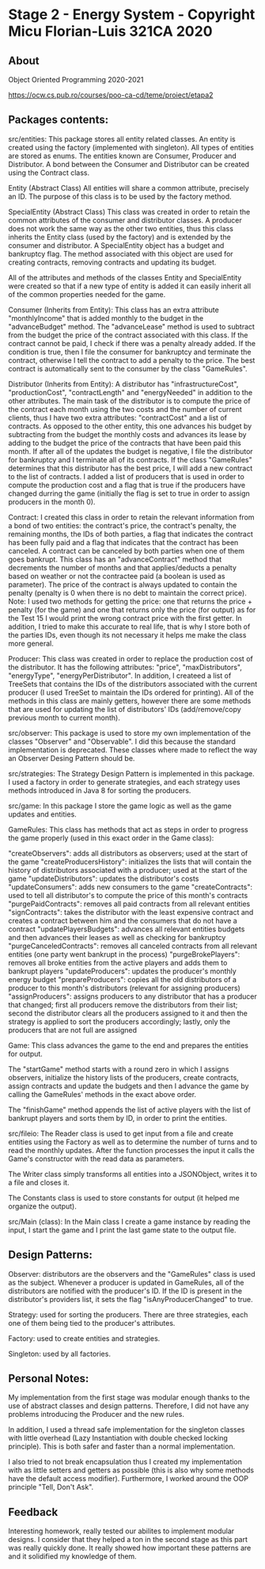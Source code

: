 # Stage 2 - Energy System - Copyright Micu Florian-Luis 321CA 2020

## About

Object Oriented Programming
2020-2021

<https://ocw.cs.pub.ro/courses/poo-ca-cd/teme/proiect/etapa2>

## Packages contents:

src/entities:
This package stores all entity related classes. An entity is created using the
factory (implemented with singleton). All types of entities are stored as
enums. The entities known are Consumer, Producer and Distributor. A bond
between the Consumer and Distributor can be created using the Contract class.

Entity (Abstract Class)
All entities will share a common attribute, precisely an ID. The purpose of 
this class is to be used by the factory method.

SpecialEntity (Abstract Class)
This class was created in order to retain the common attributes of the consumer
and distributor classes. A producer does not work the same way as the other two
entities, thus this class inherits the Entity class (used by the factory) and 
is extended by the consumer and distributor. A SpecialEntity object has a 
budget and bankruptcy flag. The method associated with this object are used for
creating contracts, removing contracts and updating its budget. 

All of the attributes and methods of the classes Entity and SpecialEntity were
created so that if a new type of entity is added it can easily inherit all of
the common properties needed for the game.

Consumer (Inherits from Entity):
This class has an extra attribute "monthlyIncome" that is added monthly to the
budget in the "advanceBudget" method. The "advanceLease" method is used to
subtract from the budget the price of the contract associated with this class.
If the contract cannot be paid, I check if there was a penalty already added.
If the condition is true, then I file the consumer for bankruptcy and terminate
the contract, otherwise I tell the contract to add a penalty to the price. The
best contract is automatically sent to the consumer by the class "GameRules".

Distributor (Inherits from Entity):
A distributor has "infrastructureCost", "productionCost", "contractLength" and
"energyNeeded" in addition to the other attributes. The main task of the 
distributor is to compute the price of the contract each month using the two
costs and the number of current clients, thus I have two extra attributes:
"contractCost" and a list of contracts. As opposed to the other entity,
this one advances his budget by subtracting from the budget the monthly costs
and advances its lease by adding to the budget the price of the contracts that
have been paid this month. If after all of the updates the budget is negative,
I file the distributor for bankruptcy and I terminate all of its contracts. 
If the class "GameRules" determines that this distributor has the best price,
I will add a new contract to the list of contracts. I added a list of producers
that is used in order to compute the production cost and a flag that is true if
the producers have changed durring the game (initially the flag is set to true
in order to assign producers in the month 0).

Contract:
I created this class in order to retain the relevant information from a bond
of two entities: the contract's price, the contract's penalty, the remaining
months, the IDs of both parties, a flag that indicates the contract has been
fully paid and a flag that indicates that the contract has been canceled. A
contract can be canceled by both parties when one of them goes bankrupt. This
class has an "advanceContract" method that decrements the number of months
and that applies/deducts a penalty based on weather or not the contractee paid
(a boolean is used as parameter). The price of the contract is always updated
to contain the penalty (penalty is 0 when there is no debt to maintain the
correct price).
Note: I used two methods for getting the price: one that returns the price +
penalty (for the game) and one that returns only the price (for output) as
for the Test 15 I would print the wrong contract price with the first getter.
In addition, I tried to make this accurate to real life, that is why I store
both of the parties IDs, even though its not necessary it helps me make the
class more general.

Producer:
This class was created in order to replace the production cost of the 
distributor. It has the following attributes: "price", "maxDistributors",
"energyType", "energyPerDistributor". In addition, I createed a list of
TreeSets that contains the IDs of the distributors associated with the 
current producer (I used TreeSet to maintain the IDs ordered for 
printing). All of the methods in this class are mainly getters, however
there are some methods that are used for updating the list of distributors'
IDs (add/remove/copy previous month to current month).  

src/observer:
This package is used to store my own implementation of the classes "Observer"
and "Observable". I did this because the standard implementation is deprecated.
These classes where made to reflect the way an Observer Desing Pattern
should be.

src/strategies:
The Strategy Design Pattern is implemented in this package. I used a factory in
order to generate strategies, and each strategy uses methods introduced in 
Java 8 for sorting the producers. 

src/game:
In this package I store the game logic as well as the game updates and
entities.

GameRules:
This class has methods that act as steps in order to progress the game
properly (used in this exact order in the Game class):

"createObservers": adds all distributors as observers; used at the start of
                    the game
"createProducersHistory": initializes the lists that will contain the history
                    of distributors associated with a producer; used at the 
                    start of the game
"updateDistributors": updates the distributor's costs
"updateConsumers": adds new consumers to the game
"createContracts": used to tell all distributor's to compute the price of this
                    month's contracts
"purgePaidContracts": removes all paid contracts from all relevant entities
"signContracts": takes the distributor with the least expensive contract and
                    creates a contract between him and the consumers that
                    do not have a contract
"updatePlayersBudgets": advances all relevant entities budgets and then 
                    advances their leases as well as checking for bankruptcy
"purgeCanceledContracts": removes all canceled contracts from all relevant 
                    entities (one party went bankrupt in the process)
"purgeBrokePlayers": removes all broke entities from the active players
                    and adds them to bankrupt players
"updateProducers": updates the producer's monthly energy budget
"prepareProducers": copies all the old distributors of a producer to this
                    month's distributors (relevant for assigning producers)
"assignProducers": assigns producers to any distributor that has a producer
                    that changed; first all producers remove the distributors
                    from their list; second the distributor clears all the
                    producers assigned to it and then the strategy is applied
                    to sort the producers accordingly; lastly, only the 
                    producers that are not full are assigned

Game:
This class advances the game to the end and prepares the entities for output.

The "startGame" method starts with a round zero in which I assigns observers,
initialize the history lists of the producers, create contracts, assign 
contracts and update the budgets and then I advance the game by calling
the GameRules' methods in the exact above order.

The "finishGame" method appends the list of active players with the list of
bankrupt players and sorts them by ID, in order to print the entities.

src/fileio:
The Reader class is used to get input from a file and create entities using
the Factory as well as to determine the number of turns and to read the
monthly updates. After the function processes the input it calls the Game's
constructor with the read data as parameters.

The Writer class simply transforms all entities into a JSONObject, writes
it to a file and closes it.

The Constants class is used to store constants for output (it helped me
organize the output).

src/Main (class):
In the Main class I create a game instance by reading the input, I start
the game and I print the last game state to the output file.

## Design Patterns:
Observer: distributors are the observers and the "GameRules" class is used as
        the subject. Whenever a producer is updated in GameRules, all of the
        distributors are notified with the producer's ID. If the ID is present
        in the distributor's providers list, it sets the flag 
        "isAnyProducerChanged" to true.

Strategy: used for sorting the producers. There are three strategies, each one
        of them being tied to the producer's attributes.

Factory: used to create entities and strategies.

Singleton: used by all factories.

## Personal Notes:
My implementation from the first stage was modular enough thanks to the use of
abstract classes and design patterns. Therefore, I did not have any problems 
introducing the Producer and the new rules.

In addition, I used a thread safe implementation for the singleton classes with
little overhead (Lazy Instantiation with double checked locking principle). 
This is both safer and faster than a normal implementation.

I also tried to not break encapsulation thus I created my implementation with
as little setters and getters as possible (this is also why some methods have
the default access modifier). Furthermore, I worked around the OOP principle
"Tell, Don't Ask".

## Feedback
Interesting homework, really tested our abilites to implement modular designs.
I consider that they helped a ton in the second stage as this part was really
quickly done. It really showed how important these patterns are and it 
solidified my knowledge of them.
